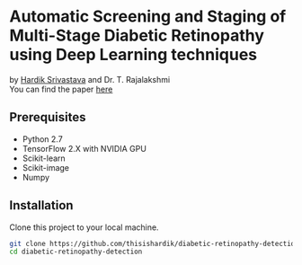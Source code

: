 # Automatic Screening and Staging of Multi-Stage Diabetic Retinopathy using Deep Learning techniques

by [Hardik Srivastava](https://scholar.google.com/citations?hl=en&user=H-BQ2gcAAAAJ) and Dr. T. Rajalakshmi<br>You can find the paper [here](http://www.xtao.website/projects/srndeblur/srndeblur_cvpr18.pdf)

## Prerequisites

- Python 2.7
- TensorFlow 2.X with NVIDIA GPU
- Scikit-learn
- Scikit-image
- Numpy

## Installation

Clone this project to your local machine.

```bash
git clone https://github.com/thisishardik/diabetic-retinopathy-detection.git
cd diabetic-retinopathy-detection
```
